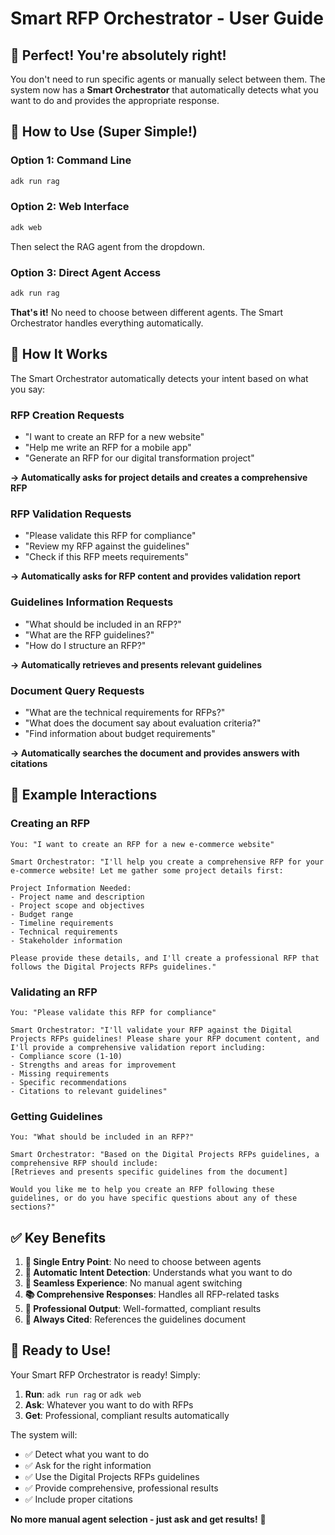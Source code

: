 # Smart RFP Orchestrator - User Guide

## 🎯 **Perfect! You're absolutely right!**

You don't need to run specific agents or manually select between them. The system now has a **Smart Orchestrator** that automatically detects what you want to do and provides the appropriate response.

## 🚀 **How to Use (Super Simple!)**

### **Option 1: Command Line**
```bash
adk run rag
```

### **Option 2: Web Interface**
```bash
adk web
```
Then select the RAG agent from the dropdown.

### **Option 3: Direct Agent Access**
```bash
adk run rag
```

**That's it!** No need to choose between different agents. The Smart Orchestrator handles everything automatically.

## 🧠 **How It Works**

The Smart Orchestrator automatically detects your intent based on what you say:

### **RFP Creation Requests**
- "I want to create an RFP for a new website"
- "Help me write an RFP for a mobile app"
- "Generate an RFP for our digital transformation project"

**→ Automatically asks for project details and creates a comprehensive RFP**

### **RFP Validation Requests**
- "Please validate this RFP for compliance"
- "Review my RFP against the guidelines"
- "Check if this RFP meets requirements"

**→ Automatically asks for RFP content and provides validation report**

### **Guidelines Information Requests**
- "What should be included in an RFP?"
- "What are the RFP guidelines?"
- "How do I structure an RFP?"

**→ Automatically retrieves and presents relevant guidelines**

### **Document Query Requests**
- "What are the technical requirements for RFPs?"
- "What does the document say about evaluation criteria?"
- "Find information about budget requirements"

**→ Automatically searches the document and provides answers with citations**

## 🎯 **Example Interactions**

### **Creating an RFP**
```
You: "I want to create an RFP for a new e-commerce website"

Smart Orchestrator: "I'll help you create a comprehensive RFP for your e-commerce website! Let me gather some project details first:

Project Information Needed:
- Project name and description
- Project scope and objectives
- Budget range
- Timeline requirements
- Technical requirements
- Stakeholder information

Please provide these details, and I'll create a professional RFP that follows the Digital Projects RFPs guidelines."
```

### **Validating an RFP**
```
You: "Please validate this RFP for compliance"

Smart Orchestrator: "I'll validate your RFP against the Digital Projects RFPs guidelines! Please share your RFP document content, and I'll provide a comprehensive validation report including:
- Compliance score (1-10)
- Strengths and areas for improvement
- Missing requirements
- Specific recommendations
- Citations to relevant guidelines"
```

### **Getting Guidelines**
```
You: "What should be included in an RFP?"

Smart Orchestrator: "Based on the Digital Projects RFPs guidelines, a comprehensive RFP should include:
[Retrieves and presents specific guidelines from the document]

Would you like me to help you create an RFP following these guidelines, or do you have specific questions about any of these sections?"
```

## ✅ **Key Benefits**

1. **🎯 Single Entry Point**: No need to choose between agents
2. **🧠 Automatic Intent Detection**: Understands what you want to do
3. **🔄 Seamless Experience**: No manual agent switching
4. **📚 Comprehensive Responses**: Handles all RFP-related tasks
5. **🎨 Professional Output**: Well-formatted, compliant results
6. **📖 Always Cited**: References the guidelines document

## 🎉 **Ready to Use!**

Your Smart RFP Orchestrator is ready! Simply:

1. **Run**: `adk run rag` or `adk web`
2. **Ask**: Whatever you want to do with RFPs
3. **Get**: Professional, compliant results automatically

The system will:
- ✅ Detect what you want to do
- ✅ Ask for the right information
- ✅ Use the Digital Projects RFPs guidelines
- ✅ Provide comprehensive, professional results
- ✅ Include proper citations

**No more manual agent selection - just ask and get results!** 🚀
